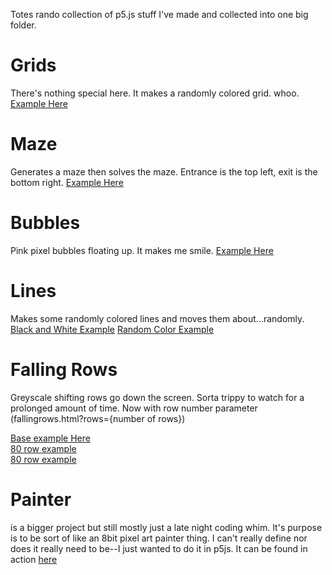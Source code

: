 Totes rando collection of p5.js stuff I've made and collected into one big folder.

# Grids
There's nothing special here.  It makes a randomly colored grid.  whoo.
<a href="https://leifrogers.github.io/internetmagic/grids.html">Example Here</a>

# Maze
Generates a maze then solves the maze.  Entrance is the top left, exit is the bottom right.
<a href="https://leifrogers.github.io/internetmagic/maze.html">Example Here</a>

# Bubbles
Pink pixel bubbles floating up.  It makes me smile.
<a href="https://leifrogers.github.io/internetmagic/bubbles.html">Example Here</a>

# Lines
Makes some randomly colored lines and moves them about...randomly.
<a href="https://leifrogers.github.io/internetmagic/lines.html">Black and White Example</a>
<a href="https://leifrogers.github.io/internetmagic/colorlines.html">Random Color Example</a>

# Falling Rows
Greyscale shifting rows go down the screen.  Sorta trippy to watch for a prolonged amount of time.  Now with row number parameter (fallingrows.html?rows={number of rows})

<a href="https://leifrogers.github.io/internetmagic/fallingrows.html">Base example Here</a><br>
<a href="https://leifrogers.github.io/internetmagic/fallingrows.html?rows=80">80 row example</a><br>
<a href="https://leifrogers.github.io/internetmagic/fallingrows.html?rows=200">80 row example</a>

# Painter
 is a bigger project but still mostly just a late night coding whim.  It's purpose is to be sort of like an 8bit pixel art painter thing.  I can't really define nor does it really need to be--I just wanted to do it in p5js.  It can be found in action <a href="https://leifrogers.github.io/internetmagic/painter/">here</a>
